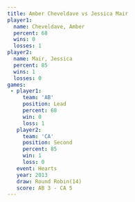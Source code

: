 ```yaml
---
title: Amber Cheveldave vs Jessica Mair
player1:                 
  name: Cheveldave, Amber
  percent: 68            
  wins: 0                
  losses: 1              
player2:                 
  name: Mair, Jessica    
  percent: 85            
  wins: 1                
  losses: 0              
games:
 - player1:        
     team: 'AB'    
     position: Lead
     percent: 68   
     win: 0        
     loss: 1       
   player2:          
     team: 'CA'      
     position: Second
     percent: 85     
     win: 1          
     loss: 0         
   event: Hearts        
   year: 2013           
   draw: Round Robin(14)
   score: AB 3 - CA 5   
---
```

